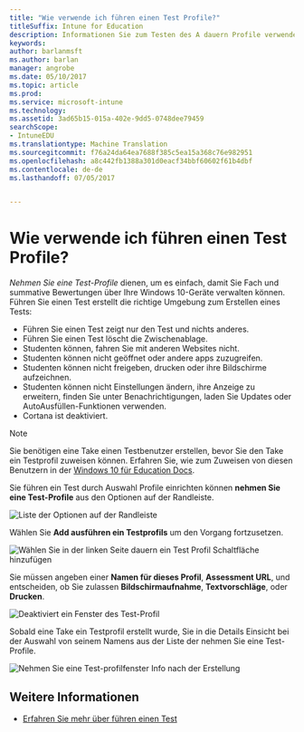 ```yaml
---
title: "Wie verwende ich führen einen Test Profile?"
titleSuffix: Intune for Education
description: Informationen Sie zum Testen des A dauern Profile verwenden, um erleichtern das Verwalten und Testergebnisse Student capture.
keywords: 
author: barlanmsft
ms.author: barlan
manager: angrobe
ms.date: 05/10/2017
ms.topic: article
ms.prod: 
ms.service: microsoft-intune
ms.technology: 
ms.assetid: 3ad65b15-015a-402e-9dd5-0748dee79459
searchScope:
- IntuneEDU
ms.translationtype: Machine Translation
ms.sourcegitcommit: f76a24da64ea7688f385c5ea15a368c76e982951
ms.openlocfilehash: a8c442fb1388a301d0eacf34bbf60602f61b4dbf
ms.contentlocale: de-de
ms.lasthandoff: 07/05/2017


---
```


# <a name="how-do-i-use-take-a-test-profiles"></a>Wie verwende ich führen einen Test Profile?

_Nehmen Sie eine Test-Profile_ dienen, um es einfach, damit Sie Fach und summative Bewertungen über Ihre Windows 10-Geräte verwalten können. Führen Sie einen Test erstellt die richtige Umgebung zum Erstellen eines Tests:

- Führen Sie einen Test zeigt nur den Test und nichts anderes.
- Führen Sie einen Test löscht die Zwischenablage.
- Studenten können, fahren Sie mit anderen Websites nicht.
- Studenten können nicht geöffnet oder andere apps zuzugreifen.
- Studenten können nicht freigeben, drucken oder ihre Bildschirme aufzeichnen.
- Studenten können nicht Einstellungen ändern, ihre Anzeige zu erweitern, finden Sie unter Benachrichtigungen, laden Sie Updates oder AutoAusfüllen-Funktionen verwenden.
- Cortana ist deaktiviert.

> [!NOTE]
> Sie benötigen eine Take einen Testbenutzer erstellen, bevor Sie den Take ein Testprofil zuweisen können. Erfahren Sie, wie zum Zuweisen von diesen Benutzern in der [Windows 10 für Education Docs](https://technet.microsoft.com/edu/windows/take-a-test-multiple-pcs).

Sie führen ein Test durch Auswahl Profile einrichten können **nehmen Sie eine Test-Profile** aus den Optionen auf der Randleiste.

  ![Liste der Optionen auf der Randleiste](./media/dashboard-002-left-sidebar-list.png)

Wählen Sie **Add ausführen ein Testprofils** um den Vorgang fortzusetzen.

  ![Wählen Sie in der linken Seite dauern ein Test Profil Schaltfläche hinzufügen](./media/takeatest-001-new-profile.png)

Sie müssen angeben einer **Namen für dieses Profil**, **Assessment URL**, und entscheiden, ob Sie zulassen **Bildschirmaufnahme**, **Textvorschläge**, oder **Drucken**.

  ![Deaktiviert ein Fenster des Test-Profil](./media/takeatest-002-new-profile-edit-window.png)

Sobald eine Take ein Testprofil erstellt wurde, Sie in die Details Einsicht bei der Auswahl von seinem Namens aus der Liste der nehmen Sie eine Test-Profile.

  ![Nehmen Sie eine Test-profilfenster Info nach der Erstellung](./media/takeatest-003-profile-details.png)

## <a name="find-out-more"></a>Weitere Informationen

- [Erfahren Sie mehr über führen einen Test](https://technet.microsoft.com/edu/windows/take-tests-in-windows-10)

